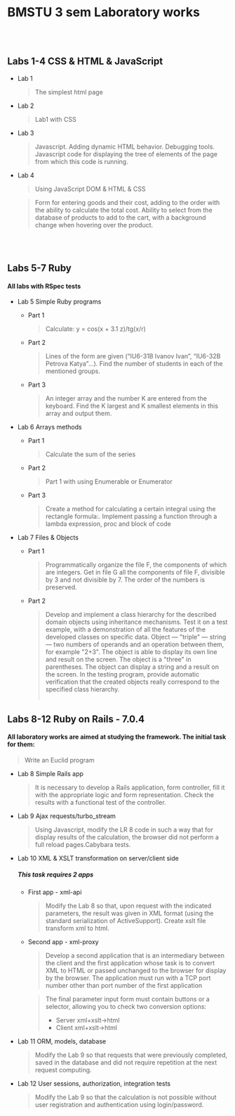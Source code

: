 # BMSTU 3 sem Laboratory works

<br><br/>
## Labs 1-4 CSS & HTML & JavaScript

* Lab 1
    > The simplest html page

* Lab 2
    > Lab1 with CSS

* Lab 3
    > Javascript. Adding dynamic
HTML behavior. Debugging tools.
    > Javascript code for displaying the tree of elements of the page from which this
code is running.

* Lab 4
    > Using JavaScript DOM & HTML & CSS 
    
    > Form for entering goods and their cost, adding to the order with the ability to calculate the total cost. Ability to select from the database of products to add to the cart, with a background change when hovering over the product. 

<br><br/>
## Labs 5-7 Ruby
#### All labs with RSpec tests
* Lab 5 Simple Ruby programs
    * Part 1
        > Calculate: y = cos(x + 3.1 z)/tg(x/r)
    * Part 2
        > Lines of the form are given (“IU6-31B Ivanov Ivan”, “IU6-32B Petrova Katya"...). Find the number of students in each of the mentioned groups.
    * Part 3
        > An integer array and the number K are entered from the keyboard. Find the K largest and K smallest elements in this array and output them.

* Lab 6 Arrays methods

    * Part 1
        > Calculate the sum of the series
    * Part 2
        > Part 1 with using Enumerable or Enumerator
    * Part 3
        > Create a method for calculating a certain integral using the rectangle formula:. Implement passing a function through a lambda expression, proc and block of code

* Lab 7 Files & Objects
    * Part 1
        > Programmatically organize the file F, the components of which are integers. Get in file G all the components of file F, divisible by 3 and not divisible by 7. The order of the numbers is preserved.
    * Part 2
        > Develop and implement a class hierarchy for the described domain objects
using inheritance mechanisms. Test it on a test example,
with a demonstration of all the features of the developed classes on specific
data.
Object — "triple" — string — two numbers of operands and an operation between them,
for example "2+3". The object is able to display its own line and result on the screen.
The object is a "three" in parentheses. The object can display a string and
a result on the screen.
In the testing program, provide automatic verification that
the created objects really correspond to the specified class hierarchy.
<br><br/>
## Labs 8-12 Ruby on Rails - 7.0.4
#### All laboratory works are aimed at studying the framework. The initial task for them:
> Write an Euclid program  

* Lab 8 Simple Rails app
    > It is necessary to develop a Rails application, form
controller, fill it with the appropriate logic and form
representation. Check the results with a functional test of the controller.

* Lab 9 Ajax requests/turbo_stream
    > Using Javascript, modify the LR 8 code in such a way that for
display results of the calculation, the browser did not perform a full reload
pages.Cabybara tests.

* Lab 10 XML & XSLT transformation on server/client side
    ##### This task requires 2 apps
    * First app - xml-api
        > Modify the Lab 8 so that, upon request with the indicated
parameters, the result was given in XML format (using the standard
serialization of ActiveSupport). Create xslt file transform xml to html. 

    * Second app - xml-proxy
        > Develop a second application that is an intermediary between the client and
the first application whose task is to convert XML to HTML
or passed unchanged to the browser for display by the browser.
The application must run with a TCP port number other than
port number of the first application

        > The final parameter input form must contain buttons or a selector,
    allowing you to check two conversion options:
        >* Server xml+xslt->html
        >* Client xml+xslt->html

* Lab 11 ORM, models, database
    > Modify the Lab 9 so that requests that were previously
completed, saved in the database and did not require repetition at the next request
computing. 

* Lab 12 User sessions, authorization, integration tests
    > Modify the Lab 9 so that the calculation is
not possible without user registration and authentication using
login/password.
